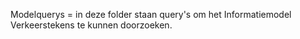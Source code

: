 Modelquerys = in deze folder staan query's om het Informatiemodel Verkeerstekens te kunnen doorzoeken.